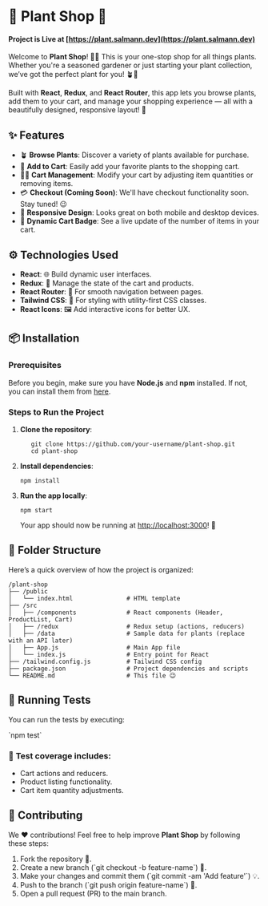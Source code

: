 # 🌿 **Plant Shop** 🌱

#### Project is Live at [https://plant.salmann.dev](https://plant.salmann.dev)

Welcome to **Plant Shop**! 🛒🌱 This is your one-stop shop for all things plants. Whether you're a seasoned gardener or just starting your plant collection, we’ve got the perfect plant for you! 🪴🌼

Built with **React**, **Redux**, and **React Router**, this app lets you browse plants, add them to your cart, and manage your shopping experience — all with a beautifully designed, responsive layout! 🚀

## ✨ **Features**

- 🪴 **Browse Plants**: Discover a variety of plants available for purchase.
- 🛒 **Add to Cart**: Easily add your favorite plants to the shopping cart.
- 🧑‍🌾 **Cart Management**: Modify your cart by adjusting item quantities or removing items.
- 💳 **Checkout (Coming Soon)**: We'll have checkout functionality soon. Stay tuned! 😉
- 📱 **Responsive Design**: Looks great on both mobile and desktop devices.
- 🔔 **Dynamic Cart Badge**: See a live update of the number of items in your cart.

## ⚙️ **Technologies Used**

- **React**: 🌐 Build dynamic user interfaces.
- **Redux**: 🔄 Manage the state of the cart and products.
- **React Router**: 🚗 For smooth navigation between pages.
- **Tailwind CSS**: 🎨 For styling with utility-first CSS classes.
- **React Icons**: 🖼️ Add interactive icons for better UX.

## 📦 **Installation**

### Prerequisites

Before you begin, make sure you have **Node.js** and **npm** installed. If not, you can install them from [here](https://nodejs.org/).

### Steps to Run the Project

1. **Clone the repository**:

   ```
      git clone https://github.com/your-username/plant-shop.git
      cd plant-shop
   ```
3. **Install dependencies**:

   ```npm install```

4. **Run the app locally**:

   ```npm start```

   Your app should now be running at [http://localhost:3000](http://localhost:3000)! 🎉

## 📂 **Folder Structure**

Here’s a quick overview of how the project is organized:

```plaintext
/plant-shop
├── /public
│   └── index.html               # HTML template
├── /src
│   ├── /components              # React components (Header, ProductList, Cart)
│   ├── /redux                   # Redux setup (actions, reducers)
│   ├── /data                    # Sample data for plants (replace with an API later)
│   ├── App.js                   # Main App file
│   └── index.js                 # Entry point for React
├── /tailwind.config.js          # Tailwind CSS config
├── package.json                 # Project dependencies and scripts
└── README.md                    # This file 😉
```

## 🧪 **Running Tests**

You can run the tests by executing:

\`npm test\`

### 📜 **Test coverage** includes:
- Cart actions and reducers.
- Product listing functionality.
- Cart item quantity adjustments.

## 🤝 **Contributing**

We ❤️ contributions! Feel free to help improve **Plant Shop** by following these steps:

1. Fork the repository 🍴.
2. Create a new branch (\`git checkout -b feature-name\`) 🌱.
3. Make your changes and commit them (\`git commit -am 'Add feature'\`) 💡.
4. Push to the branch (\`git push origin feature-name\`) 🚀.
5. Open a pull request (PR) to the main branch.
